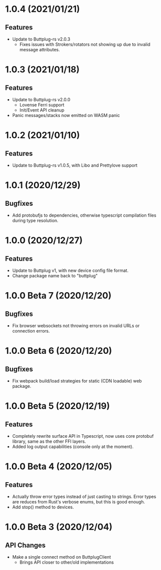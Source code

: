 # 1.0.4 (2021/01/21)

## Features

- Update to Buttplug-rs v2.0.3
  - Fixes issues with Strokers/rotators not showing up due to invalid message attributes.

# 1.0.3 (2021/01/18)

## Features

- Update to Buttplug-rs v2.0.0
  - Lovense Ferri support
  - Init/Event API cleanup
- Panic messages/stacks now emitted on WASM panic

# 1.0.2 (2021/01/10)

## Features

- Update to Buttplug-rs v1.0.5, with Libo and Prettylove support

# 1.0.1 (2020/12/29)

## Bugfixes

- Add protobufjs to dependencies, otherwise typescript compilation files during type resolution.

# 1.0.0 (2020/12/27)

## Features

- Update to Buttplug v1, with new device config file format.
- Change package name back to "buttplug"

# 1.0.0 Beta 7 (2020/12/20)

## Bugfixes

- Fix browser websockets not throwing errors on invalid URLs or connection errors.

# 1.0.0 Beta 6 (2020/12/20)

## Bugfixes

- Fix webpack build/load strategies for static (CDN loadable) web package.

# 1.0.0 Beta 5 (2020/12/19)

## Features

- Completely rewrite surface API in Typescript, now uses core protobuf library, same as the other
  FFI layers.
- Added log output capabilities (console only at the moment).

# 1.0.0 Beta 4 (2020/12/05)

## Features

- Actually throw error types instead of just casting to strings. Error types are reduces from Rust's
  verbose enums, but this is good enough.
- Add stop() method to devices.

# 1.0.0 Beta 3 (2020/12/04)

## API Changes

- Make a single connect method on ButtplugClient
  - Brings API closer to other/old implementations
